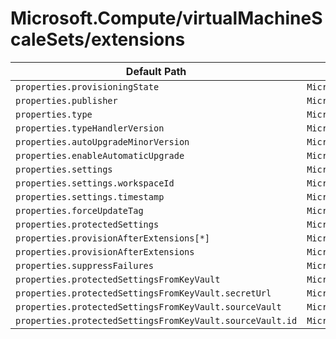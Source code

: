 # Microsoft.Compute/virtualMachineScaleSets/extensions

| Default Path | Alias |
|---|---|
| `properties.provisioningState` | `Microsoft.Compute/virtualMachineScaleSets/extensions/provisioningState` |
| `properties.publisher` | `Microsoft.Compute/virtualMachineScaleSets/extensions/publisher` |
| `properties.type` | `Microsoft.Compute/virtualMachineScaleSets/extensions/type` |
| `properties.typeHandlerVersion` | `Microsoft.Compute/virtualMachineScaleSets/extensions/typeHandlerVersion` |
| `properties.autoUpgradeMinorVersion` | `Microsoft.Compute/virtualMachineScaleSets/extensions/autoUpgradeMinorVersion` |
| `properties.enableAutomaticUpgrade` | `Microsoft.Compute/virtualMachineScaleSets/extensions/enableAutomaticUpgrade` |
| `properties.settings` | `Microsoft.Compute/virtualMachineScaleSets/extensions/settings` |
| `properties.settings.workspaceId` | `Microsoft.Compute/virtualMachineScaleSets/extensions/settings.workspaceId` |
| `properties.settings.timestamp` | `Microsoft.Compute/virtualMachineScaleSets/extensions/settings.timestamp` |
| `properties.forceUpdateTag` | `Microsoft.Compute/virtualMachineScaleSets/extensions/forceUpdateTag` |
| `properties.protectedSettings` | `Microsoft.Compute/virtualMachineScaleSets/extensions/protectedSettings` |
| `properties.provisionAfterExtensions[*]` | `Microsoft.Compute/virtualMachineScaleSets/extensions/provisionAfterExtensions[*]` |
| `properties.provisionAfterExtensions` | `Microsoft.Compute/virtualMachineScaleSets/extensions/provisionAfterExtensions` |
| `properties.suppressFailures` | `Microsoft.Compute/virtualMachineScaleSets/extensions/suppressFailures` |
| `properties.protectedSettingsFromKeyVault` | `Microsoft.Compute/virtualMachineScaleSets/extensions/protectedSettingsFromKeyVault` |
| `properties.protectedSettingsFromKeyVault.secretUrl` | `Microsoft.Compute/virtualMachineScaleSets/extensions/protectedSettingsFromKeyVault.secretUrl` |
| `properties.protectedSettingsFromKeyVault.sourceVault` | `Microsoft.Compute/virtualMachineScaleSets/extensions/protectedSettingsFromKeyVault.sourceVault` |
| `properties.protectedSettingsFromKeyVault.sourceVault.id` | `Microsoft.Compute/virtualMachineScaleSets/extensions/protectedSettingsFromKeyVault.sourceVault.id` |

